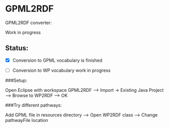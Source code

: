 # GPML2RDF
GPML2RDF converter:

Work in progress

## Status:
- [x] Conversion to GPML vocabulary is finished
- [ ] Conversion to WP vocabulary work in progress


###Setup:

Open Eclipse with workspace GPML2RDF --> Import -> Existing Java Project --> Browse to WP2RDF --> OK

###Try different pathways:

Add GPML file in resources directory --> Open WP2RDF class --> Change pathwayFile location
